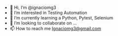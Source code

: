 - 👋 Hi, I’m @ignaciomg3
- 👀 I’m interested in  Testing Automation
- 🌱 I’m currently learning a Python, Pytest, Selenium
- 💞️ I’m looking to collaborate on ...
- 📫 How to reach me Ignaciomg3@gmail.com

<!---
ignaciomg3/ignaciomg3 is a ✨ special ✨ repository because its `README.md` (this file) appears on your GitHub profile.
You can click the Preview link to take a look at your changes.
--->
